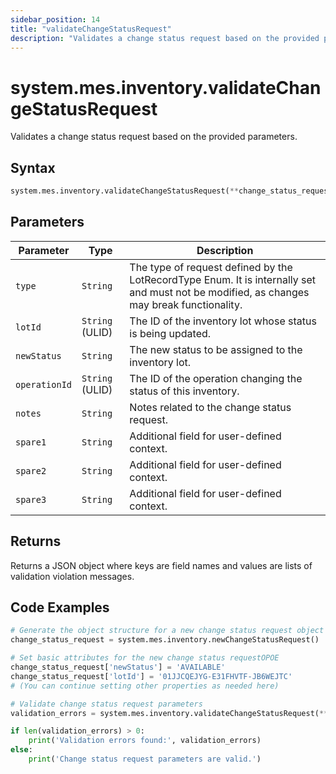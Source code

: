 ```yaml
---
sidebar_position: 14
title: "validateChangeStatusRequest"
description: "Validates a change status request based on the provided parameters."
---
```


# system.mes.inventory.validateChangeStatusRequest

Validates a change status request based on the provided parameters.

## Syntax

```python
system.mes.inventory.validateChangeStatusRequest(**change_status_request)
```

## Parameters

| Parameter     | Type            | Description                                                                                                                               |
| ------------- | --------------- | ----------------------------------------------------------------------------------------------------------------------------------------- |
| `type`        | `String`        | The type of request defined by the LotRecordType Enum. It is internally set and must not be modified, as changes may break functionality. |
| `lotId`       | `String` (ULID) | The ID of the inventory lot whose status is being updated.                                                                                |
| `newStatus`   | `String`        | The new status to be assigned to the inventory lot.                                                                                       |
| `operationId` | `String` (ULID) | The ID of the operation changing the status of this inventory.                                                                            |
| `notes`       | `String`        | Notes related to the change status request.                                                                                               |
| `spare1`      | `String`        | Additional field for user-defined context.                                                                                                |
| `spare2`      | `String`        | Additional field for user-defined context.                                                                                                |
| `spare3`      | `String`        | Additional field for user-defined context.                                                                                                |

## Returns

Returns a JSON object where keys are field names and values are lists of validation violation messages.

## Code Examples

```python
# Generate the object structure for a new change status request object with no initial arguments
change_status_request = system.mes.inventory.newChangeStatusRequest()

# Set basic attributes for the new change status requestOPOE
change_status_request['newStatus'] = 'AVAILABLE'
change_status_request['lotId'] = '01JJCQEJYG-E31FHVTF-JB6WEJTC'
# (You can continue setting other properties as needed here)

# Validate change status request parameters
validation_errors = system.mes.inventory.validateChangeStatusRequest(**change_status_request)

if len(validation_errors) > 0:
    print('Validation errors found:', validation_errors)
else:
    print('Change status request parameters are valid.')
```
